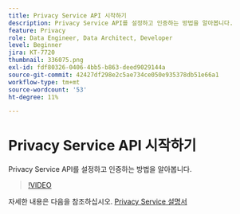 ```yaml
---
title: Privacy Service API 시작하기
description: Privacy Service API를 설정하고 인증하는 방법을 알아봅니다.
feature: Privacy
role: Data Engineer, Data Architect, Developer
level: Beginner
jira: KT-7720
thumbnail: 336075.png
exl-id: fdf80326-0406-4bb5-b863-deed9029144a
source-git-commit: 42427df298e2c5ae734ce050e935378db51e66a1
workflow-type: tm+mt
source-wordcount: '53'
ht-degree: 11%

---
```


# Privacy Service API 시작하기

Privacy Service API를 설정하고 인증하는 방법을 알아봅니다.

>[!VIDEO](https://video.tv.adobe.com/v/336075?quality=12&learn=on)

자세한 내용은 다음을 참조하십시오. [Privacy Service 설명서](https://experienceleague.adobe.com/docs/experience-platform/privacy/home.html?lang=ko-KR)
